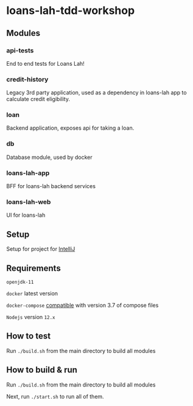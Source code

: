 # loans-lah-tdd-workshop

## Modules
### api-tests
End to end tests for Loans Lah!

### credit-history
Legacy 3rd party application, used as a dependency in loans-lah app to calculate credit eligibility.

### loan
Backend application, exposes api for taking a loan.

### db
Database module, used by docker

### loans-lah-app 
BFF for loans-lah backend services

### loans-lah-web
UI for loans-lah

## Setup
Setup for project for [IntelliJ](https://github.com/ThoughtWorksInc/loans-lah-tdd-workshop/blob/master/doc/SETUP.md)

## Requirements
`openjdk-11`

`docker` latest version

`docker-compose` [compatible](https://docs.docker.com/compose/compose-file/) with version 3.7 of compose files

`Nodejs` version `12.x`

## How to test
Run `./build.sh` from the main directory to build all modules

## How to build & run
Run `./build.sh` from the main directory to build all modules

Next, run `./start.sh` to run all of them.

